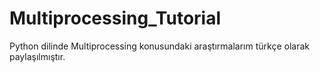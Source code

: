# Multiprocessing_Tutorial
Python dilinde Multiprocessing konusundaki araştırmalarım türkçe olarak paylaşılmıştır.
